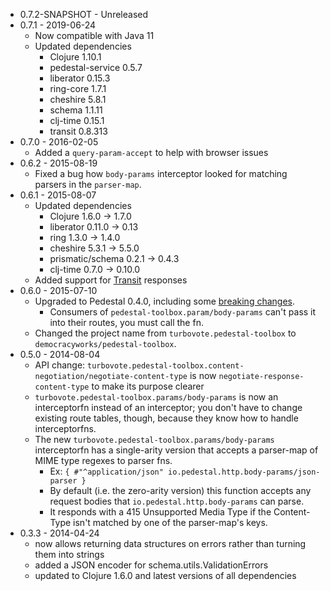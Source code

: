 * 0.7.2-SNAPSHOT - Unreleased
* 0.7.1 - 2019-06-24
    * Now compatible with Java 11
    * Updated dependencies
        * Clojure 1.10.1
        * pedestal-service 0.5.7
        * liberator 0.15.3
        * ring-core 1.7.1
        * cheshire 5.8.1
        * schema 1.1.11
        * clj-time 0.15.1
        * transit 0.8.313
* 0.7.0 - 2016-02-05
    * Added a `query-param-accept` to help with browser issues
* 0.6.2 - 2015-08-19
    * Fixed a bug how `body-params` interceptor looked for matching
      parsers in the `parser-map`.
* 0.6.1 - 2015-08-07
    * Updated dependencies
        * Clojure 1.6.0 -> 1.7.0
        * liberator 0.11.0 -> 0.13
        * ring 1.3.0 -> 1.4.0
        * cheshire 5.3.1 -> 5.5.0
        * prismatic/schema 0.2.1 -> 0.4.3
        * clj-time 0.7.0 -> 0.10.0
    * Added support for [Transit](https://github.com/cognitect/transit-format) responses
* 0.6.0 - 2015-07-10
    * Upgraded to Pedestal 0.4.0, including some [breaking changes](https://github.com/pedestal/pedestal/releases).
        * Consumers of `pedestal-toolbox.param/body-params` can't pass it into their routes, you must call the fn.
    * Changed the project name from `turbovote.pedestal-toolbox` to `democracyworks/pedestal-toolbox`.
* 0.5.0 - 2014-08-04
    * API change: `turbovote.pedestal-toolbox.content-negotiation/negotiate-content-type` is now `negotiate-response-content-type` to make its purpose clearer
    * `turbovote.pedestal-toolbox.params/body-params` is now an interceptorfn instead of an interceptor; you don't have to change existing route tables, though, because they know how to handle interceptorfns.
    * The new `turbovote.pedestal-toolbox.params/body-params` interceptorfn has a single-arity version that accepts a parser-map of MIME type regexes to parser fns.
        * Ex: `{ #"^application/json" io.pedestal.http.body-params/json-parser }`
        * By default (i.e. the zero-arity version) this function accepts any request bodies that `io.pedestal.http.body-params` can parse.
        * It responds with a 415 Unsupported Media Type if the Content-Type isn't matched by one of the parser-map's keys.
* 0.3.3 - 2014-04-24
    * now allows returning data structures on errors rather than turning them into strings
    * added a JSON encoder for schema.utils.ValidationErrors
    * updated to Clojure 1.6.0 and latest versions of all dependencies
